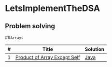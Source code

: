 # LetsImplementTheDSA

## Problem solving

##`Arrays`

| # | Title | Solution |
|---| ----- | -------- |
1 | [Product of Array Except Self](https://leetcode.com/problems/product-of-array-except-self/submissions/) |   [Java](/src/main/java/com/practise/problemsolving/array/)

